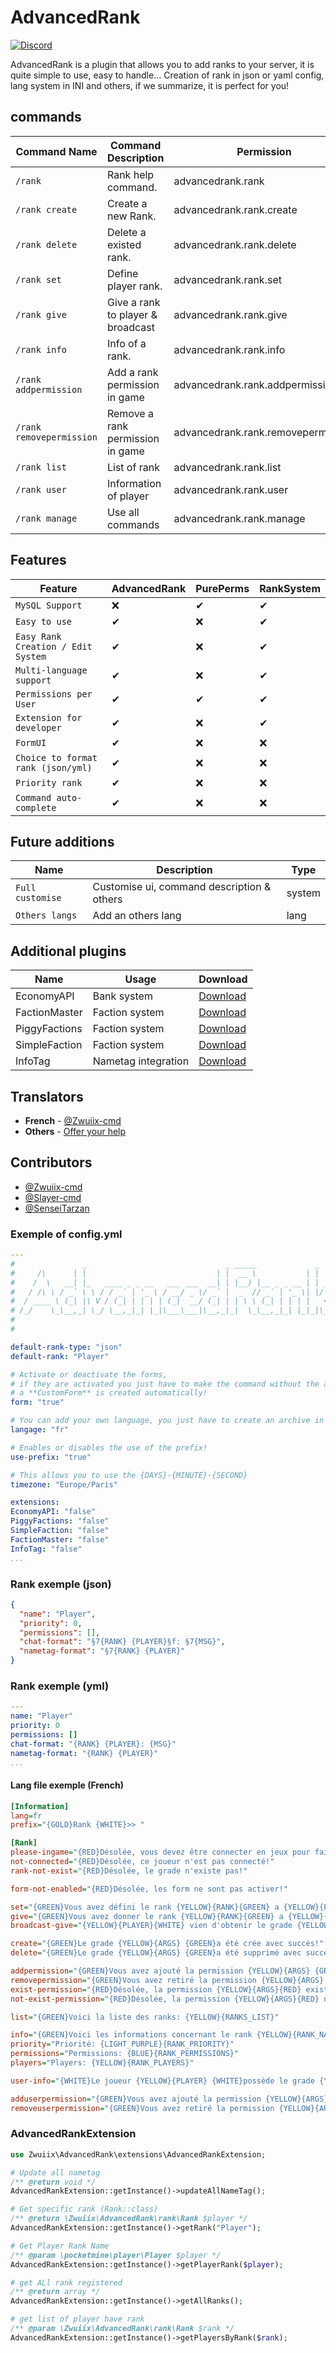 # AdvancedRank
[![Discord](https://img.shields.io/badge/chat-on%20discord-7289da.svg)](https://discord.gg/YfyfH6fdyv)

AdvancedRank is a plugin that allows you to add ranks to your server, it is quite simple to use, easy to handle...
Creation of rank in json or yaml config, lang system in INI and others, if we summarize, it is perfect for you!

## commands

| Command Name             | Command Description               | Permission                         |
|--------------------------|-----------------------------------|------------------------------------|
| `/rank`                  | Rank help command.                | advancedrank.rank                  |
| `/rank create`           | Create a new Rank.                | advancedrank.rank.create           |
| `/rank delete`           | Delete a existed rank.            | advancedrank.rank.delete           |
| `/rank set`              | Define player rank.               | advancedrank.rank.set              |
| `/rank give`             | Give a rank to player & broadcast | advancedrank.rank.give             |
| `/rank info`             | Info of a rank.                   | advancedrank.rank.info             |
| `/rank addpermission`    | Add a rank permission in game     | advancedrank.rank.addpermission    |
| `/rank removepermission` | Remove a rank permission in game  | advancedrank.rank.removepermission |
| `/rank list`             | List of rank                      | advancedrank.rank.list             |
| `/rank user`             | Information of player             | advancedrank.rank.user             |
| `/rank manage`           | Use all commands                  | advancedrank.rank.manage           |

## Features

| Feature                            | AdvancedRank | PurePerms | RankSystem |
|------------------------------------|--------------|-----------|------------|
| `MySQL Support`                    | ❌            | ✔         | ✔          |
| `Easy to use`                      | ✔            | ❌         | ✔          |
| `Easy Rank Creation / Edit System` | ✔            | ❌         | ✔          |
| `Multi-language support`           | ✔            | ❌         | ✔          |
| `Permissions per User`             | ✔            | ✔         | ✔          |
| `Extension for developer`          | ✔            | ❌         | ✔          |
| `FormUI`                           | ✔            | ❌         | ❌          |
| `Choice to format rank (json/yml)` | ✔            | ❌         | ❌          |
| `Priority rank`                    | ✔            | ❌         | ❌          |
| `Command auto-complete`            | ✔            | ❌         | ❌          |


## Future additions

| Name              | Description                                | Type    |
|-------------------|--------------------------------------------|---------|
| `Full customise`  | Customise ui, command description & others | system  |
| `Others langs`    | Add an others lang                         | lang    |

## Additional plugins
| Name          | Usage               | Download                                            |
|---------------|---------------------|-----------------------------------------------------|
| EconomyAPI    | Bank system         | [Download](https://poggit.pmmp.io/p/EconomyAPI)     |
| FactionMaster | Faction system      | [Download](https://poggit.pmmp.io/p/FactionMaster/) |
| PiggyFactions | Faction system      | [Download](https://poggit.pmmp.io/p/PiggyFactions/) |
| SimpleFaction | Faction system      | [Download](https://poggit.pmmp.io/p/SimpleFaction/) |
| InfoTag       | Nametag integration | [Download](https://poggit.pmmp.io/p/InfoTag)        |

## Translators
- **French** - [@Zwuiix-cmd](https://github.com/Zwuiix-cmd)
- **Others** - [Offer your help](https://discord.gg/JeUU7c5v)

## Contributors
- [@Zwuiix-cmd](https://github.com/Zwuiix-cmd)
- [@Slayer-cmd](https://github.com/Slayer-cmd)
- [@SenseiTarzan](https://github.com/SenseiTarzan)


### Exemple of config.yml
```yaml
---
#               _                               _ _____             _
#     /\      | |                             | |  __ \           | |
#    /  \   __| |_   ____ _ _ __   ___ ___  __| | |__) |__ _ _ __ | | __
#   / /\ \ / _` \ \ / / _` | '_ \ / __/ _ \/ _` |  _  // _` | '_ \| |/ /
#  / ____ \ (_| |\ V / (_| | | | | (_|  __/ (_| | | \ \ (_| | | | |   <
# /_/    \_\__,_| \_/ \__,_|_| |_|\___\___|\__,_|_|  \_\__,_|_| |_|_|\_\
#
#

default-rank-type: "json"
default-rank: "Player"

# Activate or deactivate the forms,
# if they are activated you just have to make the command without the arguments,
# a **CustomForm** is created automatically!
form: "true"

# You can add your own language, you just have to create an archive in .ini and respect the name in the lang folder!
langage: "fr"

# Enables or disables the use of the prefix!
use-prefix: "true"

# This allows you to use the {DAYS}-{MINUTE}-{SECOND}
timezone: "Europe/Paris"

extensions:
EconomyAPI: "false"
PiggyFactions: "false"
SimpleFaction: "false"
FactionMaster: "false"
InfoTag: "false"
...
```

### Rank exemple (json)
```json
{
  "name": "Player",
  "priority": 0,
  "permissions": [],
  "chat-format": "§7{RANK} {PLAYER}§f: §7{MSG}",
  "nametag-format": "§7{RANK} {PLAYER}"
}
```

### Rank exemple (yml)
```yaml
---
name: "Player"
priority: 0
permissions: []
chat-format: "{RANK} {PLAYER}: {MSG}"
nametag-format: "{RANK} {PLAYER}"
...
```

#### Lang file exemple (French)
```ini
[Information]
lang=fr
prefix="{GOLD}Rank {WHITE}>> "

[Rank]
please-ingame="{RED}Désolée, vous devez être connecter en jeux pour faire cela!"
not-connected="{RED}Désolée, ce joueur n'est pas connecté!"
rank-not-exist="{RED}Désolée, le grade n'existe pas!"

form-not-enabled="{RED}Désolée, les form ne sont pas activer!"

set="{GREEN}Vous avez défini le rank {YELLOW}{RANK}{GREEN} a {YELLOW}{PLAYER}{GREEN} avec succès!"
give="{GREEN}Vous avez donner le rank {YELLOW}{RANK}{GREEN} a {YELLOW}{PLAYER}{GREEN} avec succès!"
broadcast-give="{YELLOW}{PLAYER}{WHITE} vien d'obtenir le grade {YELLOW}{RANK}{WHITE}!"

create="{GREEN}Le grade {YELLOW}{ARGS} {GREEN}a été crée avec succès!"
delete="{GREEN}Le grade {YELLOW}{ARGS} {GREEN}a été supprimé avec succès!"

addpermission="{GREEN}Vous avez ajouté la permission {YELLOW}{ARGS} {GREEN}avec succès!"
removepermission="{GREEN}Vous avez retiré la permission {YELLOW}{ARGS} {GREEN}avec succès!"
exist-permission="{RED}Désolée, la permission {YELLOW}{ARGS}{RED} existe déjà!"
not-exist-permission="{RED}Désolée, la permission {YELLOW}{ARGS}{RED} n'existe pas!"

list="{GREEN}Voici la liste des ranks: {YELLOW}{RANKS_LIST}"

info="{GREEN}Voici les informations concernant le rank {YELLOW}{RANK_NAME}{WHITE}:"
priority="Priorité: {LIGHT_PURPLE}{RANK_PRIORITY}"
permissions="Permissions: {BLUE}{RANK_PERMISSIONS}"
players="Players: {YELLOW}{RANK_PLAYERS}"

user-info="{WHITE}Le joueur {YELLOW}{PLAYER} {WHITE}possède le grade {YELLOW}{RANK}{WHITE}!"

adduserpermission="{GREEN}Vous avez ajouté la permission {YELLOW}{ARGS} {GREEN} à {YELLOW}{PLAYER}{GREEN} avec succès!"
removeuserpermission="{GREEN}Vous avez retiré la permission {YELLOW}{ARGS} {GREEN}à {YELLOW}{PLAYER}{GREEN} avec succès!"
```

### AdvancedRankExtension
```php
use Zwuiix\AdvancedRank\extensions\AdvancedRankExtension;

# Update all nametag
/** @return void */
AdvancedRankExtension::getInstance()->updateAllNameTag();

# Get specific rank (Rank::class)
/** @return \Zwuiix\AdvancedRank\rank\Rank $player */
AdvancedRankExtension::getInstance()->getRank("Player");

# Get Player Rank Name
/** @param \pocketmine\player\Player $player */
AdvancedRankExtension::getInstance()->getPlayerRank($player);

# get ALl rank registered
/** @return array */
AdvancedRankExtension::getInstance()->getAllRanks();

# get list of player have rank
/** @param \Zwuiix\AdvancedRank\rank\Rank $rank */
AdvancedRankExtension::getInstance()->getPlayersByRank($rank);
```
